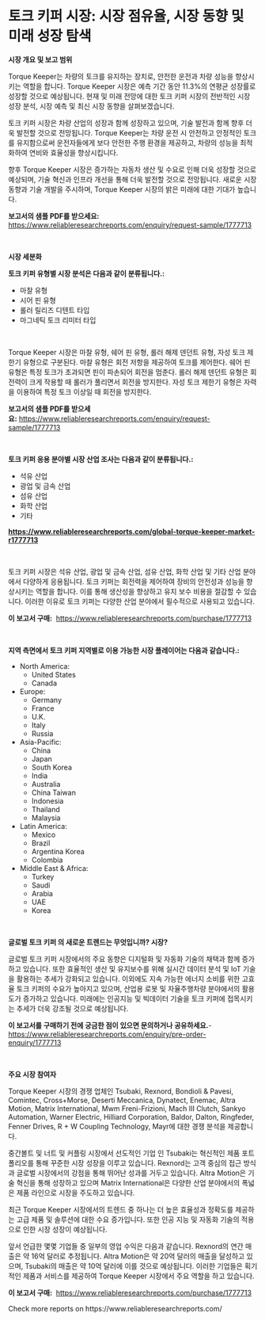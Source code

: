 <p><h1>토크 키퍼 시장: 시장 점유율, 시장 동향 및 미래 성장 탐색</h1></p><p><strong>시장 개요 및 보고 범위</strong></p>
<p><p>Torque Keeper는 차량의 토크를 유지하는 장치로, 안전한 운전과 차량 성능을 향상시키는 역할을 합니다. Torque Keeper 시장은 예측 기간 동안 11.3%의 연평균 성장률로 성장할 것으로 예상됩니다. 현재 및 미래 전망에 대한 토크 키퍼 시장의 전반적인 시장 성장 분석, 시장 예측 및 최신 시장 동향을 살펴보겠습니다.</p><p>토크 키퍼 시장은 차량 산업의 성장과 함께 성장하고 있으며, 기술 발전과 함께 향후 더욱 발전할 것으로 전망됩니다. Torque Keeper는 차량 운전 시 안전하고 안정적인 토크를 유지함으로써 운전자들에게 보다 안전한 주행 환경을 제공하고, 차량의 성능을 최적화하여 연비와 효율성을 향상시킵니다.</p><p>향후 Torque Keeper 시장은 증가하는 자동차 생산 및 수요로 인해 더욱 성장할 것으로 예상되며, 기술 혁신과 인프라 개선을 통해 더욱 발전할 것으로 전망됩니다. 새로운 시장 동향과 기술 개발을 주시하며, Torque Keeper 시장의 밝은 미래에 대한 기대가 높습니다.</p></p>
<p><strong>보고서의 샘플 PDF를 받으세요:</strong> <a href="https://www.reliableresearchreports.com/enquiry/request-sample/1777713">https://www.reliableresearchreports.com/enquiry/request-sample/1777713</a></p>
<p>&nbsp;</p>
<p><strong>시장 세분화</strong></p>
<p><strong>토크 키퍼 유형별 시장 분석은 다음과 같이 분류됩니다.:</strong></p>
<p><ul><li>마찰 유형</li><li>시어 핀 유형</li><li>롤러 릴리즈 디텐트 타입</li><li>마그네틱 토크 리미터 타입</li></ul></p>
<p>&nbsp;</p>
<p><p>Torque Keeper 시장은 마찰 유형, 쉐어 핀 유형, 롤러 해제 덴던트 유형, 자성 토크 제한기 유형으로 구분된다. 마찰 유형은 회전 저항을 제공하여 토크를 제어한다. 쉐어 핀 유형은 특정 토크가 초과되면 핀이 파손되어 회전을 멈춘다. 롤러 해제 덴던트 유형은 회전력이 크게 작용할 때 롤러가 풀리면서 회전을 방지한다. 자성 토크 제한기 유형은 자력을 이용하여 특정 토크 이상일 때 회전을 방지한다.</p></p>
<p><strong>보고서의 샘플 PDF를 받으세요:</strong>&nbsp;<a href="https://www.reliableresearchreports.com/enquiry/request-sample/1777713">https://www.reliableresearchreports.com/enquiry/request-sample/1777713</a></p>
<p>&nbsp;</p>
<p><strong> 토크 키퍼 응용 분야별 시장 산업 조사는 다음과 같이 분류됩니다.:</strong></p>
<p><ul><li>석유 산업</li><li>광업 및 금속 산업</li><li>섬유 산업</li><li>화학 산업</li><li>기타</li></ul></p>
<p><strong><a href="https://www.reliableresearchreports.com/global-torque-keeper-market-r1777713">https://www.reliableresearchreports.com/global-torque-keeper-market-r1777713</a></strong></p>
<p>&nbsp;</p>
<p><p>토크 키퍼 시장은 석유 산업, 광업 및 금속 산업, 섬유 산업, 화학 산업 및 기타 산업 분야에서 다양하게 응용됩니다. 토크 키퍼는 회전력을 제어하여 장비의 안전성과 성능을 향상시키는 역할을 합니다. 이를 통해 생산성을 향상하고 유지 보수 비용을 절감할 수 있습니다. 이러한 이유로 토크 키퍼는 다양한 산업 분야에서 필수적으로 사용되고 있습니다.</p></p>
<p><strong>이 보고서 구매:</strong>&nbsp; <a href="https://www.reliableresearchreports.com/purchase/1777713">https://www.reliableresearchreports.com/purchase/1777713</a></p>
<p>&nbsp;</p>
<p><strong>지역 측면에서 토크 키퍼 지역별로 이용 가능한 시장 플레이어는 다음과 같습니다.:</strong></p>
<p><ul>
    <li>
        North America:
        <ul>
            <li>United States</li>
            <li>Canada</li>
        </ul>
    </li>
    <li>
        Europe:
        <ul>
            <li>Germany</li>
            <li>France</li>
            <li>U.K.</li>
            <li>Italy</li>
            <li>Russia</li>
        </ul>
    </li>
    <li>
        Asia-Pacific:
        <ul>
            <li>China</li>
            <li>Japan</li>
            <li>South Korea</li>
            <li>India</li>
            <li>Australia</li>
            <li>China Taiwan</li>
            <li>Indonesia</li>
            <li>Thailand</li>
            <li>Malaysia</li>
        </ul>
    </li>
    <li>
        Latin America:
        <ul>
            <li>Mexico</li>
            <li>Brazil</li>
            <li>Argentina Korea</li>
            <li>Colombia</li>
        </ul>
    </li>
    <li>
        Middle East & Africa:
        <ul>
            <li>Turkey</li>
            <li>Saudi</li>
            <li>Arabia</li>
            <li>UAE</li>
            <li>Korea</li>
        </ul>
    </li>
    </ul></p>
<p>&nbsp;</p>
<p><strong>글로벌 토크 키퍼 의 새로운 트렌드는 무엇입니까? 시장?</strong></p>
<p><p>글로벌 토크 키퍼 시장에서의 주요 동향은 디지털화 및 자동화 기술의 채택과 함께 증가하고 있습니다. 또한 효율적인 생산 및 유지보수를 위해 실시간 데이터 분석 및 IoT 기술을 활용하는 추세가 강화되고 있습니다. 이외에도 지속 가능한 에너지 소비를 위한 고효율 토크 키퍼의 수요가 높아지고 있으며, 산업용 로봇 및 자율주행차량 분야에서의 활용도가 증가하고 있습니다. 미래에는 인공지능 및 빅데이터 기술을 토크 키퍼에 접목시키는 추세가 더욱 강조될 것으로 예상됩니다.</p></p>
<p><strong>이 보고서를 구매하기 전에 궁금한 점이 있으면 문의하거나 공유하세요.</strong>- <a href="https://www.reliableresearchreports.com/enquiry/pre-order-enquiry/1777713">https://www.reliableresearchreports.com/enquiry/pre-order-enquiry/1777713</a></p>
<p>&nbsp;</p>
<p><strong>주요 시장 참여자</strong></p>
<p><p>Torque Keeper 시장의 경쟁 업체인 Tsubaki, Rexnord, Bondioli & Pavesi, Comintec, Cross+Morse, Deserti Meccanica, Dynatect, Enemac, Altra Motion, Matrix International, Mwm Freni-Frizioni, Mach III Clutch, Sankyo Automation, Warner Electric, Hilliard Corporation, Baldor, Dalton, Ringfeder, Fenner Drives, R + W Coupling Technology, Mayr에 대한 경쟁 분석을 제공합니다. </p><p>중간볼트 및 너트 및 커플링 시장에서 선도적인 기업 인 Tsubaki는 혁신적인 제품 포트폴리오를 통해 꾸준한 시장 성장을 이루고 있습니다. Rexnord는 고객 중심의 접근 방식과 글로벌 시장에서의 강점을 통해 뛰어난 성과를 거두고 있습니다. Altra Motion은 기술 혁신을 통해 성장하고 있으며 Matrix International은 다양한 산업 분야에서의 폭넓은 제품 라인으로 시장을 주도하고 있습니다. </p><p>최근 Torque Keeper 시장에서의 트렌드 중 하나는 더 높은 효율성과 정확도를 제공하는 고급 제품 및 솔루션에 대한 수요 증가입니다. 또한 인공 지능 및 자동화 기술의 적용으로 인한 시장 성장이 예상됩니다. </p><p>앞서 언급한 몇몇 기업들 중 일부의 영업 수익은 다음과 같습니다. Rexnord의 연간 매출은 약 16억 달러로 추정됩니다. Altra Motion은 약 20억 달러의 매출을 달성하고 있으며, Tsubaki의 매출은 약 10억 달러에 이를 것으로 예상됩니다. 이러한 기업들은 획기적인 제품과 서비스를 제공하여 Torque Keeper 시장에서 주요 역할을 하고 있습니다.</p></p>
<p><strong>이 보고서 구매:</strong>&nbsp;&nbsp;<a href="https://www.reliableresearchreports.com/purchase/1777713">https://www.reliableresearchreports.com/purchase/1777713</a></p>
<p>Check more reports on https://www.reliableresearchreports.com/</p>